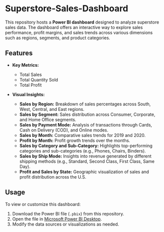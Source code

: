 # Superstore-Sales-Dashboard

This repository hosts a **Power BI dashboard** designed to analyze superstore sales data. The dashboard offers an interactive way to explore sales performance, profit margins, and sales trends across various dimensions such as regions, segments, and product categories.

## Features

- **Key Metrics:**
  - Total Sales
  - Total Quantity Sold
  - Total Profit

- **Visual Insights:**
  - **Sales by Region:** Breakdown of sales percentages across South, West, Central, and East regions.
  - **Sales by Segment:** Sales distribution across Consumer, Corporate, and Home Office segments.
  - **Sales by Payment Mode:** Analysis of transactions through Cards, Cash on Delivery (COD), and Online modes.
  - **Sales by Month:** Comparative sales trends for 2019 and 2020.
  - **Profit by Month:** Profit growth trends over the months.
  - **Sales by Category and Sub-Category:** Highlights top-performing categories and sub-categories (e.g., Phones, Chairs, Binders).
  - **Sales by Ship Mode:** Insights into revenue generated by different shipping methods (e.g., Standard, Second Class, First Class, Same Day).
  - **Profit and Sales by State:** Geographic visualization of sales and profit distribution across the U.S.

## Usage

To view or customize this dashboard:
1. Download the Power BI file (`.pbix`) from this repository.
2. Open the file in [Microsoft Power BI Desktop](https://powerbi.microsoft.com/desktop/).
3. Modify the data sources or visualizations as needed.
